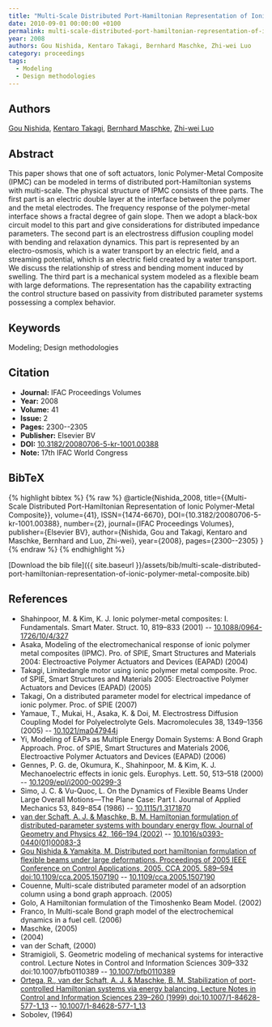 ```yaml
---
title: "Multi-Scale Distributed Port-Hamiltonian Representation of Ionic Polymer-Metal Composite"
date: 2010-09-01 00:00:00 +0100
permalink: multi-scale-distributed-port-hamiltonian-representation-of-ionic-polymer-metal-composite
year: 2008
authors: Gou Nishida, Kentaro Takagi, Bernhard Maschke, Zhi-wei Luo
category: proceedings
tags:
  - Modeling
  - Design methodologies
---
```

 
## Authors
[Gou Nishida](authors/gou-nishida), [Kentaro Takagi](authors/kentaro-takagi), [Bernhard Maschke](authors/bernhard-maschke), [Zhi-wei Luo](authors/zhi-wei-luo)
 
## Abstract
This paper shows that one of soft actuators, Ionic Polymer-Metal Composite (IPMC) can be modeled in terms of distributed port-Hamiltonian systems with multi-scale. The physical structure of IPMC consists of three parts. The first part is an electric double layer at the interface between the polymer and the metal electrodes. The frequency response of the polymer-metal interface shows a fractal degree of gain slope. Then we adopt a black-box circuit model to this part and give considerations for distributed impedance parameters. The second part is an electrostress diffusion coupling model with bending and relaxation dynamics. This part is represented by an electro-osmosis, which is a water transport by an electric field, and a streaming potential, which is an electric field created by a water transport. We discuss the relationship of stress and bending moment induced by swelling. The third part is a mechanical system modeled as a flexible beam with large deformations. The representation has the capability extracting the control structure based on passivity from distributed parameter systems possessing a complex behavior.
 
## Keywords
Modeling; Design methodologies
 
## Citation
- **Journal:** IFAC Proceedings Volumes
- **Year:** 2008
- **Volume:** 41
- **Issue:** 2
- **Pages:** 2300--2305
- **Publisher:** Elsevier BV
- **DOI:** [10.3182/20080706-5-kr-1001.00388](https://doi.org/10.3182/20080706-5-kr-1001.00388)
- **Note:** 17th IFAC World Congress
 
## BibTeX
{% highlight bibtex %}
{% raw %}
@article{Nishida_2008,
  title={{Multi-Scale Distributed Port-Hamiltonian Representation of Ionic Polymer-Metal Composite}},
  volume={41},
  ISSN={1474-6670},
  DOI={10.3182/20080706-5-kr-1001.00388},
  number={2},
  journal={IFAC Proceedings Volumes},
  publisher={Elsevier BV},
  author={Nishida, Gou and Takagi, Kentaro and Maschke, Bernhard and Luo, Zhi-wei},
  year={2008},
  pages={2300--2305}
}
{% endraw %}
{% endhighlight %}
 
[Download the bib file]({{ site.baseurl }}/assets/bib/multi-scale-distributed-port-hamiltonian-representation-of-ionic-polymer-metal-composite.bib)
 
## References
- Shahinpoor, M. & Kim, K. J. Ionic polymer-metal composites: I. Fundamentals. Smart Mater. Struct. 10, 819–833 (2001) -- [10.1088/0964-1726/10/4/327](https://doi.org/10.1088/0964-1726/10/4/327)
- Asaka, Modeling of the electromechanical response of ionic polymer metal composites (IPMC). Pro. of SPIE, Smart Structures and Materials 2004: Electroactive Polymer Actuators and Devices (EAPAD) (2004)
- Takagi, Limitedangle motor using ionic polymer metal composite. Proc. of SPIE, Smart Structures and Materials 2005: Electroactive Polymer Actuators and Devices (EAPAD) (2005)
- Takagi, On a distributed parameter model for electrical impedance of ionic polymer. Proc. of SPIE (2007)
- Yamaue, T., Mukai, H., Asaka, K. & Doi, M. Electrostress Diffusion Coupling Model for Polyelectrolyte Gels. Macromolecules 38, 1349–1356 (2005) -- [10.1021/ma047944j](https://doi.org/10.1021/ma047944j)
- Yi, Modeling of EAPs as Multiple Energy Domain Systems: A Bond Graph Approach. Proc. of SPIE, Smart Structures and Materials 2006, Electroactive Polymer Actuators and Devices (EAPAD) (2006)
- Gennes, P. G. de, Okumura, K., Shahinpoor, M. & Kim, K. J. Mechanoelectric effects in ionic gels. Europhys. Lett. 50, 513–518 (2000) -- [10.1209/epl/i2000-00299-3](https://doi.org/10.1209/epl/i2000-00299-3)
- Simo, J. C. & Vu-Quoc, L. On the Dynamics of Flexible Beams Under Large Overall Motions—The Plane Case: Part I. Journal of Applied Mechanics 53, 849–854 (1986) -- [10.1115/1.3171870](https://doi.org/10.1115/1.3171870)
- [van der Schaft, A. J. & Maschke, B. M. Hamiltonian formulation of distributed-parameter systems with boundary energy flow. Journal of Geometry and Physics 42, 166–194 (2002)](hamiltonian-formulation-of-distributed-parameter-systems-with-boundary-energy-flow) -- [10.1016/s0393-0440(01)00083-3](https://doi.org/10.1016/s0393-0440(01)00083-3)
- [Gou Nishida & Yamakita, M. Distributed port hamiltonian formulation of flexible beams under large deformations. Proceedings of 2005 IEEE Conference on Control Applications, 2005. CCA 2005. 589–594 doi:10.1109/cca.2005.1507190](distributed-port-hamiltonian-formulation-of-flexible-beams-under-large-deformations) -- [10.1109/cca.2005.1507190](https://doi.org/10.1109/cca.2005.1507190)
- Couenne, Multi-scale distributed parameter model of an adsorption column using a bond graph approach. (2005)
- Golo, A Hamiltonian formulation of the Timoshenko Beam Model. (2002)
- Franco, In Multi-scale Bond graph model of the electrochemical dynamics in a fuel cell. (2006)
- Maschke, (2005)
- (2004)
- van der Schaft, (2000)
- Stramigioli, S. Geometric modeling of mechanical systems for interactive control. Lecture Notes in Control and Information Sciences 309–332 doi:10.1007/bfb0110389 -- [10.1007/bfb0110389](https://doi.org/10.1007/bfb0110389)
- [Ortega, R., van der Schaft, A. J. & Maschke, B. M. Stabilization of port-controlled Hamiltonian systems via energy balancing. Lecture Notes in Control and Information Sciences 239–260 (1999) doi:10.1007/1-84628-577-1_13](stabilization-of-port-controlled-hamiltonian-systems-via-energy-balancing) -- [10.1007/1-84628-577-1_13](https://doi.org/10.1007/1-84628-577-1_13)
- Sobolev, (1964)

